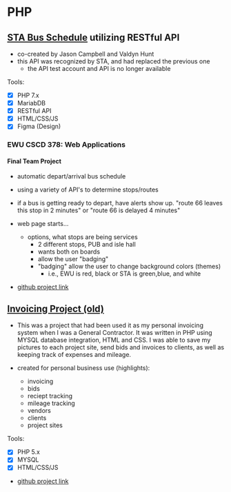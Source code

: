 # PHP

## [STA Bus Schedule](https://github.com/jcampbell18/php_STA_schedule) utilizing RESTful API

- co-created by Jason Campbell and Valdyn Hunt
- this API was recognized by STA, and had replaced the previous one
  - the API test account and API is no longer available
  
Tools:  
- [x] PHP 7.x
- [x] MariabDB
- [x] RESTful API
- [x] HTML/CSS/JS
- [x] Figma (Design)

### EWU CSCD 378: Web Applications

#### Final Team Project

- automatic depart/arrival bus schedule

- using a variety of API's to determine stops/routes

- if a bus is getting ready to depart, have alerts show up. "route 66 leaves this stop in 2 minutes" or "route 66 is delayed 4 minutes"

- web page starts...

  - options, what stops are being services
    - 2 different stops, PUB and isle hall
    - wants both on boards
    - allow the user "badging"
    - "badging" allow the user to change background colors (themes)
      - i.e., EWU is red, black or STA is green,blue, and white

- [github project link](https://github.com/jcampbell18/php_STA_schedule)

## [Invoicing Project (old)](https://github.com/jcampbell18/php_invoicing-old)

- This was a project that had been used it as my personal invoicing system when I was a General Contractor. It was written in PHP using MYSQL database integration, HTML and CSS. I was able to save my pictures to each project site, send bids and invoices to clients, as well as keeping track of expenses and mileage.

- created for personal business use (highlights):
  - invoicing
  - bids
  - reciept tracking
  - mileage tracking
  - vendors
  - clients
  - project sites

Tools:  
- [x] PHP 5.x
- [x] MYSQL
- [x] HTML/CSS/JS

- [github project link](https://github.com/jcampbell18/php_invoicing-old)
